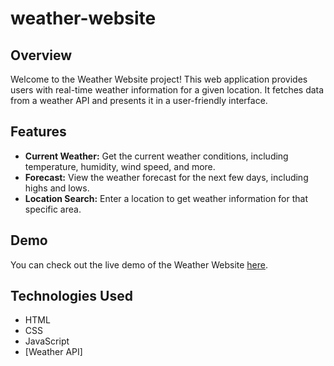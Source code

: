 # weather-website

## Overview

Welcome to the Weather Website project! This web application provides users with real-time weather information for a given location. It fetches data from a weather API and presents it in a user-friendly interface.

## Features

- **Current Weather:** Get the current weather conditions, including temperature, humidity, wind speed, and more.
- **Forecast:** View the weather forecast for the next few days, including highs and lows.
- **Location Search:** Enter a location to get weather information for that specific area.

## Demo

You can check out the live demo of the Weather Website [here]().

## Technologies Used

- HTML
- CSS
- JavaScript 
- [Weather API]
